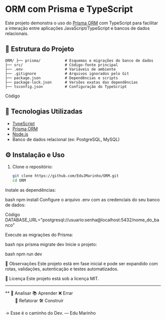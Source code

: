 # ORM com Prisma e TypeScript

Este projeto demonstra o uso do [Prisma ORM](https://www.prisma.io/) com TypeScript para facilitar a interação entre aplicações JavaScript/TypeScript e bancos de dados relacionais.

## 📁 Estrutura do Projeto
```
ORM/ ├── prisma/           # Esquemas e migrações do banco de dados 
├── src/                   # Código-fonte principal 
├── .env                   # Variáveis de ambiente 
├── .gitignore             # Arquivos ignorados pelo Git 
├── package.json           # Dependências e scripts 
├── package-lock.json      # Versões exatas das dependências 
├── tsconfig.json          # Configuração do TypeScript
```


Código

## 🚀 Tecnologias Utilizadas

- [TypeScript](https://www.typescriptlang.org/)
- [Prisma ORM](https://www.prisma.io/)
- [Node.js](https://nodejs.org/)
- Banco de dados relacional (ex: PostgreSQL, MySQL)

## ⚙️ Instalação e Uso

1. Clone o repositório:
   ```bash
   git clone https://github.com/EduJMarinho/ORM.git
   cd ORM
Instale as dependências:

bash
npm install
Configure o arquivo .env com as credenciais do seu banco de dados:

Código
DATABASE_URL="postgresql://usuario:senha@localhost:5432/nome_do_banco"


Execute as migrações do Prisma:

bash
npx prisma migrate dev
Inicie o projeto:

bash
npm run dev

📌 Observações
Este projeto está em fase inicial e pode ser expandido com rotas, validações, autenticação e testes automatizados.

📄 Licença
Este projeto está sob a licença MIT.

------------------------------------
**
🧠 Analisar 📚 Aprender ❌ Errar  
   🔁 Refatorar  🛠️ Construir  
          
→ Esse é o caminho do Dev. — Edu Marinho


